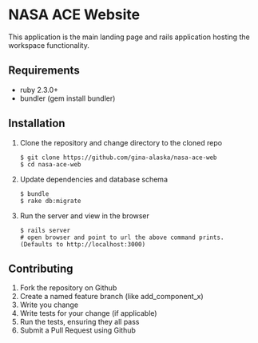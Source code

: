 # NASA ACE Website

This application is the main landing page and rails application hosting the workspace functionality.

## Requirements

* ruby 2.3.0+
* bundler (gem install bundler)

## Installation

1. Clone the repository and change directory to the cloned repo
    ```
    $ git clone https://github.com/gina-alaska/nasa-ace-web
    $ cd nasa-ace-web
    ```

2. Update dependencies and database schema
    ```
    $ bundle
    $ rake db:migrate
    ```

3. Run the server and view in the browser
    ```
    $ rails server
    # open browser and point to url the above command prints.  (Defaults to http://localhost:3000)
    ```

## Contributing

1. Fork the repository on Github
1. Create a named feature branch (like add_component_x)
1. Write you change
1. Write tests for your change (if applicable)
1. Run the tests, ensuring they all pass
1. Submit a Pull Request using Github
